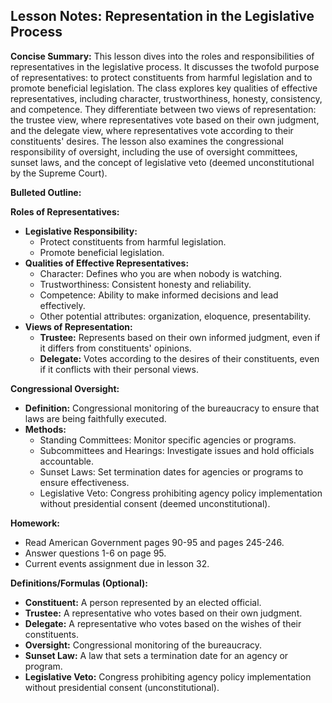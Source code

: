 ## Lesson Notes: Representation in the Legislative Process

**Concise Summary:** This lesson dives into the roles and responsibilities of representatives in the legislative process. It discusses the twofold purpose of representatives: to protect constituents from harmful legislation and to promote beneficial legislation. The class explores key qualities of effective representatives, including character, trustworthiness, honesty, consistency, and competence. They differentiate between two views of representation: the trustee view, where representatives vote based on their own judgment, and the delegate view, where representatives vote according to their constituents' desires. The lesson also examines the congressional responsibility of oversight, including the use of oversight committees, sunset laws, and the concept of legislative veto (deemed unconstitutional by the Supreme Court). 

**Bulleted Outline:**

**Roles of Representatives:**

* **Legislative Responsibility:**
    * Protect constituents from harmful legislation.
    * Promote beneficial legislation. 
* **Qualities of Effective Representatives:**
    * Character: Defines who you are when nobody is watching.
    * Trustworthiness: Consistent honesty and reliability.
    * Competence: Ability to make informed decisions and lead effectively.
    *  Other potential attributes: organization, eloquence, presentability. 
* **Views of Representation:**
    * **Trustee:**  Represents based on their own informed judgment, even if it differs from constituents' opinions.
    * **Delegate:** Votes according to the desires of their constituents, even if it conflicts with their personal views. 

**Congressional Oversight:**

* **Definition:** Congressional monitoring of the bureaucracy to ensure that laws are being faithfully executed.
* **Methods:**
    * Standing Committees: Monitor specific agencies or programs.
    * Subcommittees and Hearings: Investigate issues and hold officials accountable.
    * Sunset Laws: Set termination dates for agencies or programs to ensure effectiveness.
    * Legislative Veto: Congress prohibiting agency policy implementation without presidential consent (deemed unconstitutional).

**Homework:**

* Read American Government pages 90-95 and pages 245-246.
* Answer questions 1-6 on page 95.
* Current events assignment due in lesson 32.

**Definitions/Formulas (Optional):**

* **Constituent:** A person represented by an elected official. 
* **Trustee:** A representative who votes based on their own judgment. 
* **Delegate:** A representative who votes based on the wishes of their constituents.
* **Oversight:** Congressional monitoring of the bureaucracy.
* **Sunset Law:** A law that sets a termination date for an agency or program. 
* **Legislative Veto:** Congress prohibiting agency policy implementation without presidential consent (unconstitutional). 
